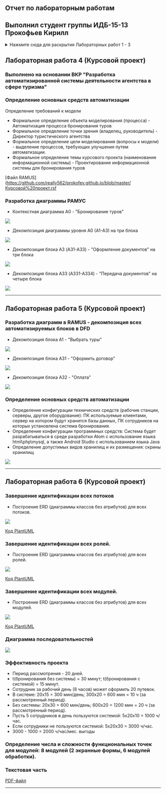 ## Отчет по лабораторным работам
## Выполнил студент группы ИДБ-15-13  Прокофьев Кирилл
<details> 
<summary>Нажмите сюда для раскрытия Лабораторных работ 1 - 3 </summary>
  
### Лабораторная работа 1.
Создание IDEF0-диаграммы "Производство оборудования" в RAMUS (программное средство разработки структурно-функциональных моделей)
* IDEF0-диаграмма в развернутом виде
![](https://github.com/really562/prokofev.github.io/blob/master/6%20вопросов%20(задание).png)

* [IDEF0-диаграмма в формате .rsf](https://github.com/really562/prokofev.github.io/blob/master/6%20вопросов%20(задание).rsf)

Создание диаграммы классов и диаграммы прецедентов в PLANTUML (программное средство автоматической генерации UML-диаграмм)
* [Текст](https://github.com/really562/prokofev.github.io/blob/master/UML%20(Диаграмма%20классов%20ЗАДАНИЕ)) и рисунoк диаграммы классов

![](https://github.com/really562/prokofev.github.io/blob/master/Диаграмма%20классов%20(задание).png)

* [Текст](https://github.com/really562/prokofev.github.io/blob/master/UML%20(Диаграмма%20прецедентов%20ЗАДАНИЕ)) и рисунок диаграммы прецедентов

![](https://github.com/really562/prokofev.github.io/blob/master/Диаграмма%20прецедентов%20(задание).png)

***

### Лабораторная работа 2-3.
* IDEF0

![](https://github.com/really562/prokofev.github.io/blob/master/Лаба%202_1.png)

* Plan-Do-Check

![](https://github.com/really562/prokofev.github.io/blob/master/Лаба%202_2.png)

* DFD

![](https://github.com/really562/prokofev.github.io/blob/master/Лаба%202_3.png)

![Диаграмма в формате .rsf](https://github.com/really562/prokofev.github.io/blob/master/Лаба2.rsf)

***
</details>

## Лабораторная работа 4 (Курсовой проект)

### Выполнено на основании ВКР "Разработка автоматизированной системы деятельности агентства в сфере туризма"
### Определение основных средств автоматизации
Определение требований к модели
* Формальное определение объекта моделирования (процесса) - Автоматизация процесса бронирования туров
* Формальное определение точки зрения (владелец, руководитель) - Директор туристического агентства
* Формальное определение цели моделирования (вопросы к модели) - выделение процессов, требующих улучшения путем автоматизации.
* Формальное определение темы курсового проекта (наименование информационной системы) - Проектирование информационной системы для бронирования туров

[Файл RAMUS](https://github.com/really562/prokofev.github.io/blob/master/Курсовой%20проект.rsf

### Разработка диаграммы РАМУС

* Контекстная диаграмма А0 - "Бронирование туров"

![](https://github.com/really562/prokofev.github.io/blob/master/course/01_A0.png)

* Декомпозиция диаграммы уровня A0 (A1-A3) на три блока

![](https://github.com/really562/prokofev.github.io/blob/master/course/02_A0.png)

* Декомпозиция блока А3 (A31-A33) - "Оформление документов" на три блока

![](https://github.com/really562/prokofev.github.io/blob/master/course/04_A3.png)

* Декомпозиция блока А33 (A331-A334) - "Передача документов" на четыре блока

![](https://github.com/really562/prokofev.github.io/blob/master/course/07_A33.png)
***

## Лабораторная работа 5 (Курсовой проект)

### Разработка диаграмм в RAMUS - декомпозиция всех автоматизируемых блоков в DFD

* Декомпозиция блока А1 - "Выбрать туры"

![](https://github.com/really562/prokofev.github.io/blob/master/course/03_A1.png)

* Декомпозиция блока А31 - "Оформить договор"

![](https://github.com/really562/prokofev.github.io/blob/master/course/05_A31.png)

* Декомпозиция блока А32 - "Оплата"

![](https://github.com/really562/prokofev.github.io/blob/master/course/06_A32.png)

### Определение основных средств автоматизации
* Определение конфигурации технических средств (рабочие станции, серверы, другое оборудование): ПК используемые клиентами, сервер на котором будут хранится базы данных, ПК сотрудников на которых установлена система бронирования.
* Определение конфигурации программных средств: Система будет разрабатываться в среде разработки Atom с использование языка html\php\mysql, а также  Android Studio с использованием языка Java
* Определение допустимых видов хранилищ и их размещения: скрины хранилищ

![](https://github.com/really562/prokofev.github.io/blob/master/course/Database.png)

***
## Лабораторная работа 6 (Курсовой проект)

### Завершение идентификации всех потоков

* Построение ERD (диаграммы классов без атрибутов) для всех потоков. 

![](https://github.com/really562/prokofev.github.io/blob/master/streams.png)

[Код PlantUML](https://github.com/really562/prokofev.github.io/blob/master/streams.txt)

### Завершение идентификации всех ролей.

* Построение ERD (диаграммы классов без атрибутов) для всех ролей.

![](https://github.com/really562/prokofev.github.io/blob/master/uml.png)

[Код PlantUML](https://github.com/really562/prokofev.github.io/blob/master/umlr.txt)

### Завершение идентификации всех модулей.

* Построение ERD (диаграммы классов без атрибутов) для всех модулей.

![](https://github.com/really562/prokofev.github.io/blob/master/modules.png)

[Код PlantUML](https://github.com/really562/prokofev.github.io/blob/master/modules.txt)

### Диаграмма последовательностей

![](https://github.com/really562/prokofev.github.io/blob/master/course/umlp.png)

### Эффективность проекта
* Период рассмотрения - 20 дней.
* t(бронирования без системы) = 30 минут; t(бронирования с системой) = 15 минут.
* Сотрудник за рабочий день (8 часов) может оформить 20 путевок.
* В системе: 20x15 = 300 мин/день; 300x20 = 600 мин = 10 ч (за рассмотренный период).
* Без системы: 20x30 = 600 мин/день; 600x20 = 1200 мин = 20 ч (за рассмотренный период).
* Пусть 5 сотрудников в день пользуются системой: 5x20x10 = 1000 ч/час.
* Если сотрудники не пользуются системой: 5x20x30 = 3000 ч/час.
* 3000 - 1000 = 2000 ч/час/мес. выгоды

### Определение числа и сложности функциональных точек для модулей: 8 модулей (2 экранные формы, 6 модулей обработки).

### Текстовая часть
[PDF-файл](https://github.com/really562/prokofev.github.io/blob/master/Курсовой%20проект.pdf)
***
